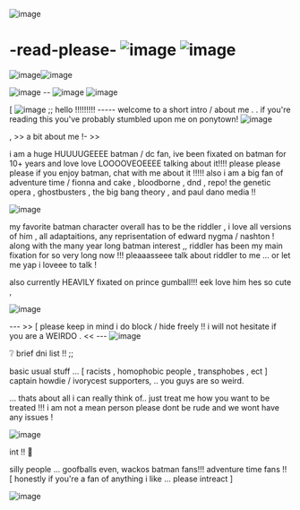    ![image](https://github.com/user-attachments/assets/90f4678e-7938-49e3-afe9-b0f39c97a0f2)   
# -read-please- ![image](https://github.com/user-attachments/assets/b91d63a0-645d-4ae4-9e23-bc54320f2c0d) ![image](https://github.com/user-attachments/assets/17932886-587a-43e1-8503-0b05feea5110)

![image](https://github.com/user-attachments/assets/eff3630f-7e5e-445c-a479-6c44b9037373)![image](https://github.com/user-attachments/assets/eff3630f-7e5e-445c-a479-6c44b9037373)

![image](https://github.com/user-attachments/assets/c9cb586f-2b3d-487f-9e8c-4c4a0684862c)       --      ![image](https://github.com/user-attachments/assets/30e08165-243d-4fd9-969b-ac59f93f1aea)    ![image](https://github.com/user-attachments/assets/f871d01b-7c27-4bfc-adab-23ecda391fcf)




 
 [   ![image](https://github.com/user-attachments/assets/f88b32d4-2945-4871-b93a-e14c0ab6a18e) ;; hello !!!!!!!!!  -----   welcome to a short intro / about me  . . if you're reading this you've probably stumbled upon me on ponytown!   ![image](https://github.com/user-attachments/assets/b25bd93a-43b9-4b9b-8e41-49996554fc32)


   , >>    a bit about me  !- >>




 i am a huge HUUUUGEEEE batman / dc fan, ive been fixated on batman for 10+ years and love love LOOOOVEOEEEE talking about it!!!! please please please if you enjoy batman, chat with me about it !!!!!
   also i am a big fan of adventure time  /  fionna and cake  ,  bloodborne , dnd , repo! the genetic opera , ghostbusters , the big bang theory , and paul dano media !!  



![image](https://github.com/user-attachments/assets/55a48f0e-bf8c-4267-839d-3646d5edbc98)



 my favorite batman character overall has to be the riddler , i love all versions of him , all adaptaitions, any reprisentation of edward nygma / nashton ! along with the many year long batman 
           interest  ,, riddler has been my main fixation for so very long now !!! pleaaasseee talk about riddler to me ... or let me yap i loveee to talk !


 also currently HEAVILY fixated on prince gumball!!! eek love him hes so cute , 

![image](https://github.com/user-attachments/assets/2dc56142-c1df-42d0-b904-04d32f9698e1)


 --- >> [ please keep in mind i do block / hide freely !! i will not hesitate if you are a WEIRDO . << ---  ![image](https://github.com/user-attachments/assets/dcda3c58-c9e8-4772-b2f9-d3f97892446e)



❔                   brief dni list   !!  ;;

basic usual stuff ... [ racists , homophobic people , transphobes , ect ]
captain howdie / ivorycest supporters, .. you guys are so weird.

  ... thats about all i can really think of.. just treat me how you want to be treated !!! i am not a mean person please dont be rude and we wont have any issues !

![image](https://github.com/user-attachments/assets/47e488a2-5527-410d-afed-ffb58830cf75)


 int !!                      💬

silly people ... goofballs even, wackos 
 batman fans!!! adventure time fans !! [ honestly if you're a fan of anything i like ... please intreact ]


![image](https://github.com/user-attachments/assets/ec7fc8d9-bec5-465f-97ce-9f8a9229ec59)


                                                                   
